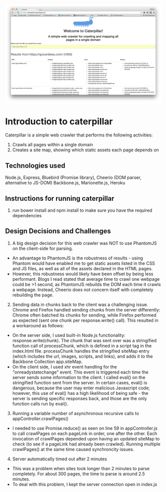 ![Caterpillar screenshot](./client/assets/images/caterpillar-screenshot.png "Caterpillar web crawler")

# Introduction to caterpillar
Caterpillar is a simple web crawler that performs the following activities:
1. Crawls all pages within a single domain
2. Creates a site map, showing which static assets each page depends on

## Technologies used
Node.js, Express, Bluebird (Promise library), Cheerio (DOM parser, alternative to JS-DOM) Backbone.js, Marionette.js, Heroku

## Instructions for running caterpillar
1. run bower install and npm install to make sure you have the required dependencies

## Design Decisions and Challenges
1. A big design decision for this web crawler was NOT to use PhantomJS on the client-side for parsing. 
  - An advantage to PhantomJS is the robustness of results - using Phantom would have enabled me to get static assets listed in the CSS and JS files, as well as all of the assets declared in the HTML pages. 
  - However, this robustness would likely have been offset by being less performant. Blogs I read stated that average time to crawl one webpage could be >1 second, as PhantomJS rebuilds the DOM each time it crawls a webpage. Instead, Cheerio does not concern itself with completely rebuilding the page. 

2. Sending data in chunks back to the client was a challenging issue. Chrome and Firefox handled sending chunks from the server differently: Chrome often batched its chunks for sending, while Firefox performed as expected (sent one chunk per response.write() call). This resulted in a workaround as follows: 
  - On the server side, I used built-in Node.js functionality: response.write(chunk). The chunk that was sent over was a stringified function call of processChunk, which is defined in a script tag in the index.html file. processChunk handles the stringified siteMap entry (which includes the url, images, scripts, and links), and adds it to the Backbone Collection app.siteMap.
  - On the client side, I used xhr event handling for the "onreadystatechange" event. This event is triggered each time the server sends some information to the client. I called eval() on the stringified function sent from the server. In certain cases, eval() is dangerous, because the user may enter malicious Javascript code; however, this use of eval() has a high likelihood of being safe - the server is sending specific responses back, and those are the only function calls run by eval().

3. Running a variable number of asynchronous recursive calls to appController.crawlPages()
  - I needed to use Promise.reduce() as seen on line 59 in appController.js to call crawlPages on each pageLink in order, one after the other. Each invocation of crawlPages depended upon having an updated siteMap to check (to see if a pageLink had already been crawled). Running multiple crawlPages() at the same time caused synchroncity issues.  

4. Server automatically timed out after 2 minutes
  - This was a problem when sites took longer than 2 minutes to parse completely. For about 300 pages, the time to parse is around 2.5 minutes. 
  - To deal with this problem, I kept the server connection open in index.js

